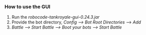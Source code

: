 ### How to use the GUI

1. Run the _robocode-tankroyale-gui-0.24.3.jar_ 
2. Provide the bot directory, _Config --> Bot Root Directories_ --> _Add_
3. _Battle --> Start Battle --> Boot your bots --> Start Battle_